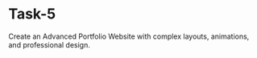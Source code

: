 # Task-5
Create an Advanced Portfolio Website with complex layouts, animations, and professional design.
